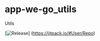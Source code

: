 # app-we-go_utils
Utils

[![Release](https://jitpack.io/v/User/Repo.svg?flat-square)]
(https://jitpack.io/#User/Repo)
